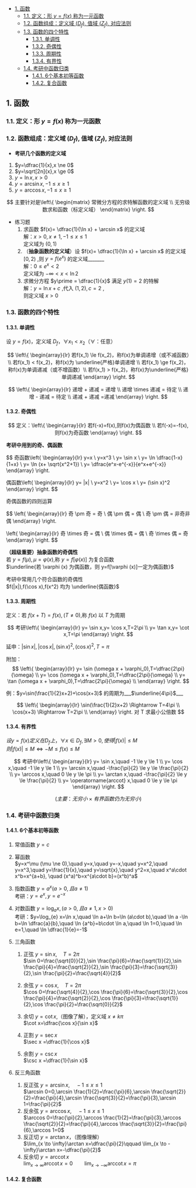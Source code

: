 <head>
    <script src="https://cdn.mathjax.org/mathjax/latest/MathJax.js?config=TeX-AMS-MML_HTMLorMML" type="text/javascript"></script>
    <script type="text/x-mathjax-config">
        MathJax.Hub.Config({
            tex2jax: {
            skipTags: ['script', 'noscript', 'style', 'textarea', 'pre'],
            inlineMath: [['$','$']]
            }
        });
    </script>
</head>

- [1. 函数](#1-函数)
  - [1.1. 定义：形 $y=f(x)$ 称为一元函数](#11-定义形-yfx-称为一元函数)
  - [1.2. 函数组成：定义域 $(D_f)$, 值域 $(Z_f)$, 对应法则](#12-函数组成定义域-d_f-值域-z_f-对应法则)
  - [1.3. 函数的四个特性](#13-函数的四个特性)
    - [1.3.1. 单调性](#131-单调性)
    - [1.3.2. 奇偶性](#132-奇偶性)
    - [1.3.3. 周期性](#133-周期性)
    - [1.3.4. 有界性](#134-有界性)
  - [1.4. 考研中函数归类](#14-考研中函数归类)
    - [1.4.1. 6个基本初等函数](#141-6个基本初等函数)
    - [1.4.2. 复合函数](#142-复合函数)

## 1. 函数
### 1.1. 定义：形 $y=f(x)$ 称为一元函数
### 1.2. 函数组成：定义域 $(D_f)$, 值域 $(Z_f)$, 对应法则
- **考研几个函数的定义域**  
1. $y=\dfrac{1}{x},x \ne 0$
2. $y=\sqrt[2n]{x},x \ge 0$
3. $y=\ln x,x > 0$
4. $y=\arcsin x,-1 \le x \ge 1$
5. $y=\arccos x,-1 \le x \ge 1$

$$
主要针对是\left\{
\begin{matrix}
常微分方程的求特解函数的定义域 \\
无穷级数求和函数（标定义域）
\end{matrix}
\right.
$$

- 练习题  
  1. 求函数 $f(x)= \dfrac{1}{\ln x} + \arcsin x$ 的定义域  
    解：$x > 0, x \ne 1, -1 \le x \le 1$  
    定义域为 $(0,1)$
  2. （**抽象函数的定义域**）设 $f(x)= \dfrac{1}{\ln x} + \arcsin x$ 的定义域 $[0,2)$ ,则 $y=f(e^x)$ 的定义域_______  
    解：$0 \le e^x < 2$  
    定义域为 $-\infty < x < \ln 2$
  3. 求微分方程 $y\prime = \dfrac{1}{x}$ 满足 $y(1) = 2$ 的特解  
    解：$y = \ln x + c$ ,代入 $(1,2),c=2$ ,  
    则定义域 $x > 0$

### 1.3. 函数的四个特性
#### 1.3.1. 单调性
  设 $y = f(x)$，定义域 $D_f$，$\forall x_1 < x_2$（$\forall$：任意）  
  
  $$
  \left\{
  \begin{array}{lr}
  若f(x_1) \le f(x_2)，称f(x)为单调递增（或不减函数）\\
  若f(x_1) < f(x_2)，称f(x)为 \underline{严格}单调递增 \\
  若f(x_1) \ge f(x_2)，称f(x)为单调递减（或不增函数）\\
  若f(x_1) > f(x_2)，称f(x)为\underline{严格}单调递减
  \end{array}
  \right.
  $$

  $$
  \left\{
  \begin{array}{lr}
  递增 + 递减 = 递增 \\
  递增 \times 递减 = 待定 \\
  递增 - 递减 = 待定 \\
  递减 + 递减 =递减
  \end{array}
  \right.
  $$

#### 1.3.2. 奇偶性 
  
  $$
  定义：\left\{
  \begin{array}{lr}
  若f(-x)=f(x),则f(x)为偶函数 \\
  若f(-x)=-f(x),则f(x)为奇函数
  \end{array}
  \right.
  $$

  **考研中用到的奇、偶函数**
  
  $$
  奇函数\left\{
  \begin{array}{lr}
  y=x \\
  y=x^3 \\
  y= \sin x \\
  y= \ln \dfrac{1-x}{1+x} \\
  y= \ln (x+ \sqrt{x^2+1}) \\
  y= \dfrac{e^x-e^{-x}}{e^x+e^{-x}}
  \end{array}
  \right.

  偶函数\left\{
  \begin{array}{lr}
  y= |x| \\
  y=x^2 \\
  y= \cos x \\
  y= (\sin x)^2
  \end{array}
  \right.
  $$

  奇偶函数的四则运算
  
  $$
  \left\{
  \begin{array}{lr}
  奇 \pm 奇 = 奇 \\
  偶 \pm 偶 = 偶 \\
  奇 \pm 偶 = 非奇非偶 
  \end{array}
  \right.

  \left\{
  \begin{array}{lr}
  奇 \times 奇 = 偶 \\
  偶 \times 偶 = 偶 \\
  奇 \times 偶 = 奇 
  \end{array}
  \right.
  $$

  **（超级重要）抽象函数的奇偶性**  
  若 $y=f(\mu),\mu = \varphi (x)$,称 $y=f[\varphi (x)]$ 为复合函数  
  $\underline{若 \varphi (x) 为偶函数，则 y=f[\varphi (x)]一定为偶函数}$

  考研中常用几个符合函数的奇偶性  
  $f(|x|),f(\cos x),f(x^2) 均为 \underline{偶函数}$

#### 1.3.3. 周期性  
  定义：若 $f(x+T)=f(x),(T \ne 0)$,称 $f(x)$ 以 $T$ 为周期  
  
  $$
  考研\left\{
  \begin{array}{lr}
  y= \sin x,y= \cos x,T=2\pi \\
  y= \tan x,y= \cot x,T=\pi
  \end{array}
  \right.
  $$  

  延申：$|\sin x|,|\cos x|,(\sin x)^2,(\cos x)^2,T=\pi$ 

  附加：
  $$
  \left\{
  \begin{array}{lr}
  y= \sin (\omega x + \varphi_0),T=\dfrac{2\pi}{\omega} \\
  y= \cos (\omega x + \varphi_0),T=\dfrac{2\pi}{\omega} \\
  y= \tan (\omega x + \varphi_0),T=\dfrac{2\pi}{\omega} \\
  \end{array}
  \right.
  $$  

  例：$y=\sin(\frac{1}{2}x+2)+\cos(x+3)$ 的周期为___$\underline{4\pi}$___  
  
  $$
  \left\{
  \begin{array}{lr}
  \sin(\frac{1}{2}x+2) \Rightarrow T=4\pi \\
  \cos(x+3) \Rightarrow T=2\pi \\
  \end{array}
  \right.
  对 T 求最小公倍数
  $$ 

#### 1.3.4. 有界性  
  $设 y=f(x)定义在D_f上，\forall x \in D_f,\exists M>0,使得|f(x)|\le M$  
  $则 |f(x)|\le M \iff -M \le f(x) \le M$  
  
  $$
  考研中\left\{
  \begin{array}{lr}
  y= \sin x,\quad -1 \le y \le 1 \\
  y= \cos x,\quad -1 \le y \le 1 \\
  y= \arcsin x,\quad -\frac{\pi}{2} \le y \le \frac{\pi}{2} \\
  y= \arccos x,\quad 0 \le y \le \pi \\
  y= \arctan x,\quad -\frac{\pi}{2} \le y \le \frac{\pi}{2} \\
  y= \operatorname{arccot} x,\quad 0 \le y \le \pi
  \end{array}
  \right.
  $$
  
  $$(主要：无穷小 \times 有界函数仍为无穷小)$$

### 1.4. 考研中函数归类
#### 1.4.1. 6个基本初等函数
1. 常值函数 $y=c$
2. 幂函数  
   $y=x^\mu (\mu \ne 0),\quad y=x,\quad y=-x,\quad y=x^2,\quad y=x^3,\quad y=\frac{1}{x},\quad y=\sqrt{x},\quad y^2=x,\quad x^a\cdot x^b=x^{a+b}, \quad (x^a)^b=x^{a\cdot b}=(x^b)^a$
   
3. 指数函数 $y=a^x(a>0,且a\ne 1)$  
   考研：$y=e^x,y=e^{-x}$
   
4. 对数函数 $y=\log_{a} x,(a>0,且a\ne 1,x>0)$  
   考研：$y=\log_{e} x=\ln x,\quad \ln a+\ln b=\ln (a\cdot b),\quad \ln a -\ln b=\ln \dfrac{a}{b},\quad \ln {a^b}=b\cdot \ln a,\quad \ln 1=0,\quad \ln e=1,\quad \ln \dfrac{1}{e}=-1$
   
5. 三角函数  
   1. 正弦 $y=\sin x,\quad T=2\pi$  
   $\sin 0=\frac{\sqrt{0}}{2},\sin \frac{\pi}{6}=\frac{\sqrt{1}}{2},\sin \frac{\pi}{4}=\frac{\sqrt{2}}{2},\sin \frac{\pi}{3}=\frac{\sqrt{3}}{2},\sin \frac{\pi}{2}=\frac{\sqrt{4}}{2}$
   
   2. 余弦 $y=\cos x,\quad T=2\pi$  
   $\cos 0=\frac{\sqrt{4}}{2},\cos \frac{\pi}{6}=\frac{\sqrt{3}}{2},\cos \frac{\pi}{4}=\frac{\sqrt{2}}{2},\cos \frac{\pi}{3}=\frac{\sqrt{1}}{2},\cos \frac{\pi}{2}=\frac{\sqrt{0}}{2}$
   3. 余切 $y=\cot x$,（图像了解），定义域 $x\ne k\pi$  
   $\cot x=\dfrac{\cos x}{\sin x}$
   4. 正割 $y=\sec x$  
   $\sec x =\dfrac{1}{\cos x}$
   5. 余割 $y=\csc x$  
   $\csc x =\dfrac{1}{\sin x}$
6. 反三角函数
   1. 反正弦 $y=\arcsin x,\quad -1 \le x \le 1$  
   $\arcsin 0=0,\arcsin \frac{1}{2}=\frac{\pi}{6},\arcsin \frac{\sqrt{2}}{2}=\frac{\pi}{4},\arcsin \frac{\sqrt{3}}{2}=\frac{\pi}{3},\arcsin 1=\frac{\pi}{2}$
   2. 反余弦 $y=\arccos x,\quad -1 \le x \le 1$  
   $\arccos 0=\frac{\pi}{2},\arccos \frac{1}{2}=\frac{\pi}{3},\arccos \frac{\sqrt{2}}{2}=\frac{\pi}{4},\arccos \frac{\sqrt{3}}{2}=\frac{\pi}{6},\arccos 1=0$
   3. 反正切 $y=\arctan x$，（图像理解）  
   $\lim_{x \to \infty}\arctan x=\dfrac{\pi}{2}\qquad \lim_{x \to -\infty}\arctan x=-\dfrac{\pi}{2}$
   4. 反余切 $y=\operatorname{arccot} x$  
   $\lim_{x \to \infty}\operatorname{arccot} x=0\qquad \lim_{x \to -\infty}\operatorname{arccot} x=\pi$

#### 1.4.2. 复合函数
